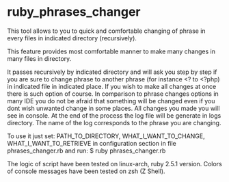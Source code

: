 # ruby_phrases_changer
This tool allows to you to quick and comfortable changing of phrase in every files in indicated directory (recursively).

This feature provides most comfortable manner to make many changes in many
files in directory. 

It passes recursively by indicated directory and
will ask you step by step if you are sure to change phrase to another phrase
(for instance <? to <?php) in indicated file in indicated place.
If you wish to make all changes at once there is such option of course.
In comparison to phrase changes options in many IDE
you do not be afraid that something will be changed even if you dont wish
unwanted change in some places.
All changes you made you will see in console.
At the end of the process the log file will be generate in logs directory.
The name of the log corresponds to the phrase you are changing.

To use it just set: 
PATH_TO_DIRECTORY, 
WHAT_I_WANT_TO_CHANGE, 
WHAT_I_WANT_TO_RETRIEVE
in configuration section in file phrases_changer.rb
and run:
$ ruby phrases_changer.rb

The logic of script have been tested on linux-arch, ruby 2.5.1 version.
Colors of console messages have been tested on zsh (Z Shell).
